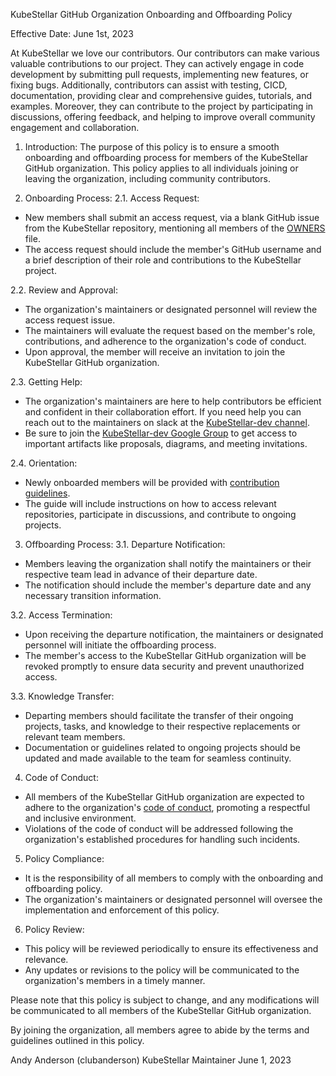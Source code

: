 KubeStellar GitHub Organization
Onboarding and Offboarding Policy

Effective Date: June 1st, 2023

  At KubeStellar we love our contributors.  Our contributors can make various valuable contributions to our project. They can actively engage in code development by submitting pull requests, implementing new features, or fixing bugs. Additionally, contributors can assist with testing, CICD, documentation, providing clear and comprehensive guides, tutorials, and examples. Moreover, they can contribute to the project by participating in discussions, offering feedback, and helping to improve overall community engagement and collaboration.

1. Introduction:
The purpose of this policy is to ensure a smooth onboarding and offboarding process for members of the KubeStellar GitHub organization. This policy applies to all individuals joining or leaving the organization, including community contributors.

2. Onboarding Process:
2.1. Access Request:
- New members shall submit an access request, via a blank GitHub issue from the KubeStellar repository, mentioning all members of the [OWNERS](https://github.com/kcp-dev/edge-mc/OWNERS) file.
- The access request should include the member's GitHub username and a brief description of their role and contributions to the KubeStellar project.

2.2. Review and Approval:
- The organization's maintainers or designated personnel will review the access request issue.
- The maintainers will evaluate the request based on the member's role, contributions, and adherence to the organization's code of conduct.
- Upon approval, the member will receive an invitation to join the KubeStellar GitHub organization.

2.3. Getting Help:
- The organization's maintainers are here to help contributors be efficient and confident in their collaboration effort. If you need help you can reach out to the maintainers on slack at the [KubeStellar-dev channel](https://kubernetes.slack.com/archives/C058SUSL5AA).
- Be sure to join the [KubeStellar-dev Google Group](https://groups.google.com/g/kubestellar-dev) to get access to important artifacts like proposals, diagrams, and meeting invitations.

2.4. Orientation:
- Newly onboarded members will be provided with [contribution guidelines](https://github.com/kcp-dev/edge-mc/CONTRIBUTING.MD).
- The guide will include instructions on how to access relevant repositories, participate in discussions, and contribute to ongoing projects.

3. Offboarding Process:
3.1. Departure Notification:
- Members leaving the organization shall notify the maintainers or their respective team lead in advance of their departure date.
- The notification should include the member's departure date and any necessary transition information.

3.2. Access Termination:
- Upon receiving the departure notification, the maintainers or designated personnel will initiate the offboarding process.
- The member's access to the KubeStellar GitHub organization will be revoked promptly to ensure data security and prevent unauthorized access.

3.3. Knowledge Transfer:
- Departing members should facilitate the transfer of their ongoing projects, tasks, and knowledge to their respective replacements or relevant team members.
- Documentation or guidelines related to ongoing projects should be updated and made available to the team for seamless continuity.

4. Code of Conduct:
- All members of the KubeStellar GitHub organization are expected to adhere to the organization's [code of conduct](https://github.com/kcp-dev/edge-mc/CODE_OF_CONDUCT.md), promoting a respectful and inclusive environment.
- Violations of the code of conduct will be addressed following the organization's established procedures for handling such incidents.

5. Policy Compliance:
- It is the responsibility of all members to comply with the onboarding and offboarding policy.
- The organization's maintainers or designated personnel will oversee the implementation and enforcement of this policy.

6. Policy Review:
- This policy will be reviewed periodically to ensure its effectiveness and relevance.
- Any updates or revisions to the policy will be communicated to the organization's members in a timely manner.

Please note that this policy is subject to change, and any modifications will be communicated to all members of the KubeStellar GitHub organization.

By joining the organization, all members agree to abide by the terms and guidelines outlined in this policy.

Andy Anderson (clubanderson)
KubeStellar Maintainer
June 1, 2023
